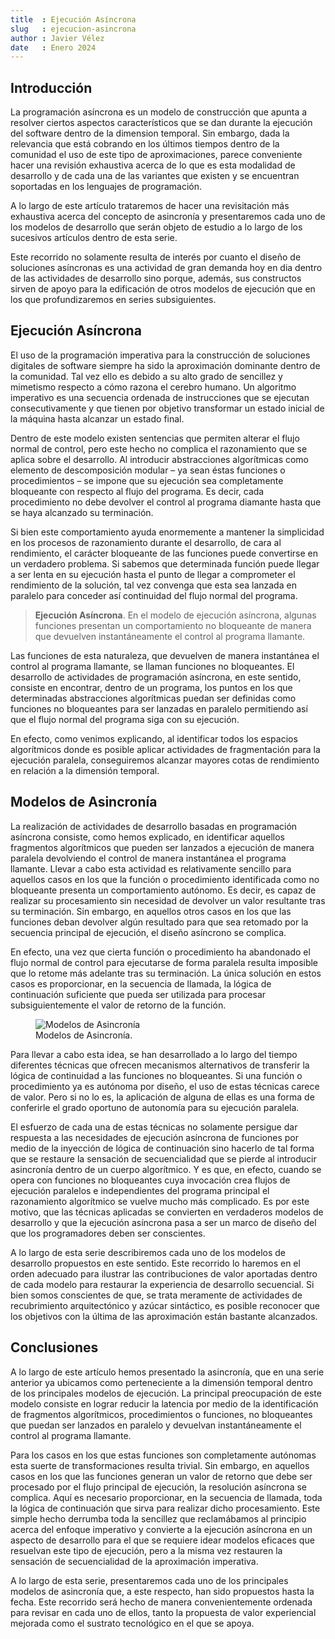 ```yaml
---
title  : Ejecución Asíncrona
slug   : ejecucion-asincrona
author : Javier Vélez
date   : Enero 2024
---
```


## Introducción

La programación asíncrona es un modelo de construcción que apunta a resolver ciertos aspectos característicos que se dan durante la ejecución del software dentro de la dimension temporal. Sin embargo, dada la relevancia que está cobrando en los últimos tiempos dentro de la comunidad el uso de este tipo de aproximaciones, parece conveniente hacer una revisión exhaustiva acerca de lo que es esta modalidad de desarrollo y de cada una de las variantes que existen y se encuentran soportadas en los lenguajes de programación.

A lo largo de este artículo trataremos de hacer una revisitación más exhaustiva acerca del concepto de asincronía y presentaremos cada uno de los modelos de desarrollo que serán objeto de estudio a lo largo de los sucesivos artículos dentro de esta serie.

Este recorrido no solamente resulta de interés por cuanto el diseño de soluciones asíncronas es una actividad de gran demanda hoy en dia dentro de las actividades de desarrollo sino porque, además, sus constructos sirven de apoyo para la edificación de otros modelos de ejecución que en los que profundizaremos en series subsiguientes.

## Ejecución Asíncrona

El uso de la programación imperativa para la construcción de soluciones digitales de software siempre ha sido la aproximación dominante dentro de la comunidad. Tal vez ello es debido a su alto grado de sencillez y mimetismo respecto a cómo razona el cerebro humano. Un algoritmo imperativo es una secuencia ordenada de instrucciones que se ejecutan consecutivamente y que tienen por objetivo transformar un estado inicial de la máquina hasta alcanzar un estado final.

Dentro de este modelo existen sentencias que permiten alterar el flujo normal de control, pero este hecho no complica el razonamiento que se aplica sobre el desarrollo. Al introducir abstracciones algorítmicas como elemento de descomposición modular – ya sean éstas funciones o procedimientos –  se impone que su ejecución sea completamente bloqueante con respecto al flujo del programa. Es decir, cada procedimiento no debe devolver el control al programa diamante hasta que se haya alcanzado su terminación.

Si bien este comportamiento ayuda enormemente a mantener la simplicidad en los procesos de razonamiento durante el desarrollo, de cara al rendimiento, el carácter bloqueante de las funciones puede convertirse en un verdadero problema. Si sabemos que determinada función puede llegar a ser lenta en su ejecución hasta el punto de llegar a comprometer el rendimiento de la solución, tal vez convenga que esta sea lanzada en paralelo para conceder así continuidad del flujo normal del programa.

> **Ejecución Asíncrona**. En el modelo de ejecución asíncrona, algunas funciones presentan un comportamiento no bloqueante de manera que devuelven instantáneamente el control al programa llamante.

Las funciones de esta naturaleza, que devuelven de manera instantánea el control al programa llamante, se llaman funciones no bloqueantes. El desarrollo de actividades de programación asíncrona, en este sentido, consiste en encontrar, dentro de un programa, los puntos en los que determinadas abstracciones algorítmicas puedan ser definidas como funciones no bloqueantes para ser lanzadas en paralelo permitiendo así que el flujo normal del programa siga con su ejecución.

En efecto, como venimos explicando, al identificar todos los espacios algorítmicos donde es posible aplicar actividades de fragmentación para la ejecución paralela, conseguiremos alcanzar mayores cotas de rendimiento en relación a la dimensión temporal. 

## Modelos de Asincronía

La realización de actividades de desarrollo basadas en programación asíncrona consiste, como hemos explicado, en identificar aquellos fragmentos algorítmicos que pueden ser lanzados a ejecución de manera paralela devolviendo el control de manera instantánea el programa llamante. Llevar a cabo esta actividad es relativamente sencillo para aquellos casos en los que la función o procedimiento identificada como no bloqueante presenta un comportamiento autónomo. Es decir, es capaz de realizar su procesamiento sin necesidad de devolver un valor resultante tras su terminación. Sin embargo, en aquellos otros casos en los que las funciones deban devolver algún resultado para que sea retomado por la secuencia principal de ejecución, el diseño asíncrono se complica. 

En efecto, una vez que cierta función o procedimiento ha abandonado el flujo normal de control para ejecutarse de forma paralela resulta imposible que lo retome más adelante tras su terminación. La única solución en estos casos es proporcionar, en la secuencia de llamada, la lógica de continuación suficiente que pueda ser utilizada para procesar subsiguientemente el valor de retorno de la función.

<figure>
  <img src="/images/activity/articles/lenguajes/asincronia/post-01.01.png" 
       alt="Modelos de Asincronía">
  <figcaption>Modelos de Asincronía.</figcaption>
</figure>

Para llevar a cabo esta idea, se han desarrollado a lo largo del tiempo diferentes técnicas que ofrecen mecanismos alternativos de transferir la lógica de continuidad a las funciones no bloqueantes. Si una función o procedimiento ya es autónoma por diseño, el uso de estas técnicas carece de valor. Pero si no lo es, la aplicación de alguna de ellas es una forma de conferirle el grado oportuno de autonomía para su ejecución paralela.

El esfuerzo de cada una de estas técnicas no solamente persigue dar respuesta a las necesidades de ejecución asíncrona de funciones por medio de la inyección de lógica de continuación sino hacerlo de tal forma que se restaure la sensación de secuencialidad que se pierde al introducir asincronía dentro de un cuerpo algorítmico. Y es que, en efecto, cuando se opera con funciones no bloqueantes cuya invocación crea flujos de ejecución paralelos e independientes del programa principal el razonamiento algorítmico se vuelve mucho más complicado. Es por este motivo, que las técnicas aplicadas se convierten en verdaderos modelos de desarrollo y que la ejecución asíncrona pasa a ser un marco de diseño del que los programadores deben ser conscientes. 

A lo largo de esta serie describiremos cada uno de los modelos de desarrollo propuestos en este sentido. Este recorrido lo haremos en el orden adecuado para ilustrar las contribuciones de valor aportadas dentro de cada modelo para restaurar la experiencia de desarrollo secuencial. Si bien somos conscientes de que, se trata meramente de actividades de recubrimiento arquitectónico y azúcar sintáctico, es posible reconocer que los objetivos con la última de las aproximación están bastante alcanzados.
 
## Conclusiones

A lo largo de este artículo hemos presentado la asincronía, que en una serie anterior ya ubicamos como perteneciente a la dimensión temporal dentro de los principales modelos de ejecución. La principal preocupación de este modelo consiste en lograr reducir la latencia por medio de la identificación de fragmentos algorítmicos, procedimientos o funciones, no bloqueantes que puedan ser lanzados en paralelo y devuelvan instantáneamente el control al programa llamante.

Para los casos en los que estas funciones son completamente autónomas esta suerte de transformaciones resulta trivial. Sin embargo, en aquellos casos en los que las funciones generan un valor de retorno que debe ser procesado por el flujo principal de ejecución, la resolución asíncrona se complica. Aquí es necesario proporcionar, en la secuencia de llamada, toda la lógica de continuación que sirva para realizar dicho procesamiento. Este simple hecho derrumba toda la sencillez que reclamábamos al principio acerca del enfoque imperativo y convierte a la ejecución asíncrona en un aspecto de desarrollo para el que se requiere idear modelos eficaces que resuelvan este tipo de ejecución, pero a la misma vez restauren la sensación de secuencialidad de la aproximación imperativa.

A lo largo de esta serie, presentaremos cada uno de los principales modelos de  asincronía que, a este respecto, han sido propuestos hasta la fecha. Este recorrido será hecho de manera convenientemente ordenada para revisar en cada uno de ellos,  tanto la propuesta de valor experiencial mejorada como el sustrato tecnológico en el que se apoya.
